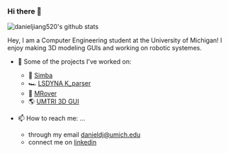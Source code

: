 ### Hi there 👋

![danieljiang520's github stats](https://github-readme-stats-sigma-five.vercel.app/api?username=danieljiang520&count_private=true)

Hey, I am a Computer Engineering student at the University of Michigan! I enjoy making 3D modeling GUIs and working on robotic systemes.

- 🔭 Some of the projects I've worked on:
  - :dog: [Simba](https://github.com/danieljiang520/Simba)
  - 🏎️ [LSDYNA K_parser](https://github.com/danieljiang520/K_parser)
  - :rocket: [MRover](https://github.com/umrover/mrover-workspace)
  - :earth_americas: [UMTRI 3D GUI](https://github.com/danieljiang520/UMTRI_3DGUI)

- 📫 How to reach me: ...
  - through my email danieldj@umich.edu
  - connect me on [linkedin](https://www.linkedin.com/in/danieljiangdj/)
